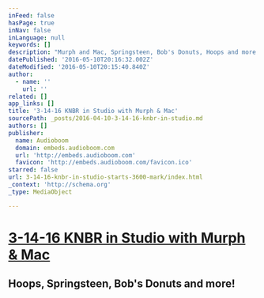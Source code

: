 ```yaml
---
inFeed: false
hasPage: true
inNav: false
inLanguage: null
keywords: []
description: "Murph and Mac, Springsteen, Bob's Donuts, Hoops and more!"
datePublished: '2016-05-10T20:16:32.002Z'
dateModified: '2016-05-10T20:15:40.840Z'
author:
  - name: ''
    url: ''
related: []
app_links: []
title: '3-14-16 KNBR in Studio with Murph & Mac'
sourcePath: _posts/2016-04-10-3-14-16-knbr-in-studio.md
authors: []
publisher:
  name: Audioboom
  domain: embeds.audioboom.com
  url: 'http://embeds.audioboom.com'
  favicon: 'http://embeds.audioboom.com/favicon.ico'
starred: false
url: 3-14-16-knbr-in-studio-starts-3600-mark/index.html
_context: 'http://schema.org'
_type: MediaObject

---
```

# [3-14-16 KNBR in Studio with Murph & Mac][0]

<article style=""><h1>Hoops, Springsteen, Bob's Donuts and more!</h1></article>



[0]: https://audioboom.com/boos/4300054-3-14-kerry-keating-talks-ncaa-tournament?t=0